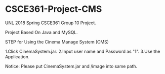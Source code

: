 # CSCE361-Project-CMS
UNL 2018 Spring CSCE361 Group 10 Project.

Project Based On Java and MySQL.

STEP for Using the Cinema Manage System (CMS)

1.Click CinemaSystem.jar. 
2.Input user name and Password as "1".
3.Use the Application.

Notice:
Please put CinemaSystem.jar and /image into same path.
